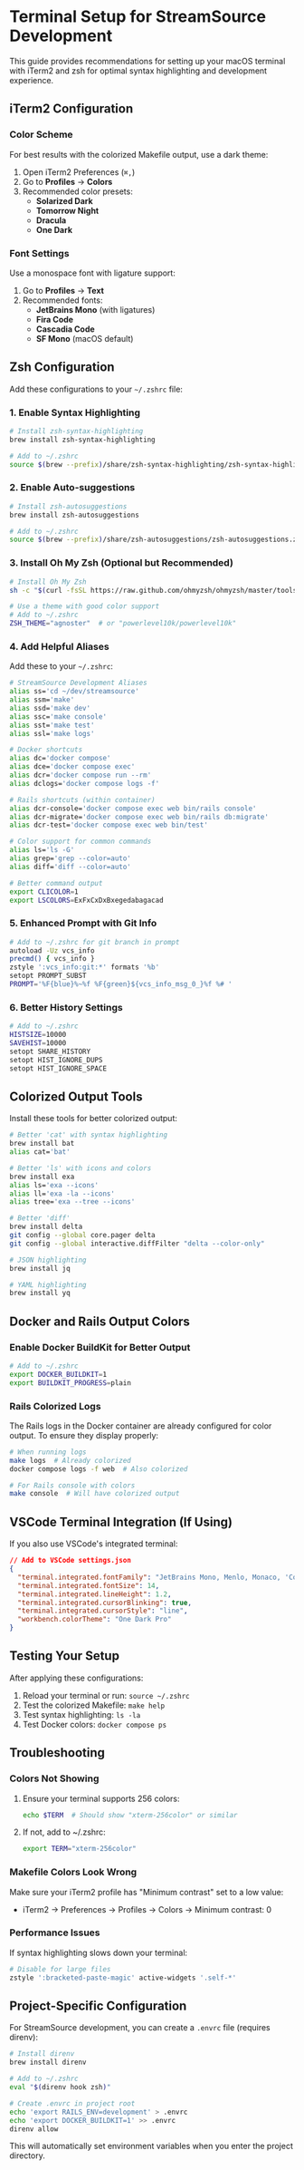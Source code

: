 # Terminal Setup for StreamSource Development

This guide provides recommendations for setting up your macOS terminal with iTerm2 and zsh for optimal syntax highlighting and development experience.

## iTerm2 Configuration

### Color Scheme
For best results with the colorized Makefile output, use a dark theme:

1. Open iTerm2 Preferences (`⌘,`)
2. Go to **Profiles** → **Colors**
3. Recommended color presets:
   - **Solarized Dark**
   - **Tomorrow Night**
   - **Dracula**
   - **One Dark**

### Font Settings
Use a monospace font with ligature support:

1. Go to **Profiles** → **Text**
2. Recommended fonts:
   - **JetBrains Mono** (with ligatures)
   - **Fira Code**
   - **Cascadia Code**
   - **SF Mono** (macOS default)

## Zsh Configuration

Add these configurations to your `~/.zshrc` file:

### 1. Enable Syntax Highlighting

```bash
# Install zsh-syntax-highlighting
brew install zsh-syntax-highlighting

# Add to ~/.zshrc
source $(brew --prefix)/share/zsh-syntax-highlighting/zsh-syntax-highlighting.zsh
```

### 2. Enable Auto-suggestions

```bash
# Install zsh-autosuggestions
brew install zsh-autosuggestions

# Add to ~/.zshrc
source $(brew --prefix)/share/zsh-autosuggestions/zsh-autosuggestions.zsh
```

### 3. Install Oh My Zsh (Optional but Recommended)

```bash
# Install Oh My Zsh
sh -c "$(curl -fsSL https://raw.github.com/ohmyzsh/ohmyzsh/master/tools/install.sh)"

# Use a theme with good color support
# Add to ~/.zshrc
ZSH_THEME="agnoster"  # or "powerlevel10k/powerlevel10k"
```

### 4. Add Helpful Aliases

Add these to your `~/.zshrc`:

```bash
# StreamSource Development Aliases
alias ss='cd ~/dev/streamsource'
alias ssm='make'
alias ssd='make dev'
alias ssc='make console'
alias sst='make test'
alias ssl='make logs'

# Docker shortcuts
alias dc='docker compose'
alias dce='docker compose exec'
alias dcr='docker compose run --rm'
alias dclogs='docker compose logs -f'

# Rails shortcuts (within container)
alias dcr-console='docker compose exec web bin/rails console'
alias dcr-migrate='docker compose exec web bin/rails db:migrate'
alias dcr-test='docker compose exec web bin/test'

# Color support for common commands
alias ls='ls -G'
alias grep='grep --color=auto'
alias diff='diff --color=auto'

# Better command output
export CLICOLOR=1
export LSCOLORS=ExFxCxDxBxegedabagacad
```

### 5. Enhanced Prompt with Git Info

```bash
# Add to ~/.zshrc for git branch in prompt
autoload -Uz vcs_info
precmd() { vcs_info }
zstyle ':vcs_info:git:*' formats '%b'
setopt PROMPT_SUBST
PROMPT='%F{blue}%~%f %F{green}${vcs_info_msg_0_}%f %# '
```

### 6. Better History Settings

```bash
# Add to ~/.zshrc
HISTSIZE=10000
SAVEHIST=10000
setopt SHARE_HISTORY
setopt HIST_IGNORE_DUPS
setopt HIST_IGNORE_SPACE
```

## Colorized Output Tools

Install these tools for better colorized output:

```bash
# Better 'cat' with syntax highlighting
brew install bat
alias cat='bat'

# Better 'ls' with icons and colors
brew install exa
alias ls='exa --icons'
alias ll='exa -la --icons'
alias tree='exa --tree --icons'

# Better 'diff'
brew install delta
git config --global core.pager delta
git config --global interactive.diffFilter "delta --color-only"

# JSON highlighting
brew install jq

# YAML highlighting
brew install yq
```

## Docker and Rails Output Colors

### Enable Docker BuildKit for Better Output

```bash
# Add to ~/.zshrc
export DOCKER_BUILDKIT=1
export BUILDKIT_PROGRESS=plain
```

### Rails Colorized Logs

The Rails logs in the Docker container are already configured for color output. To ensure they display properly:

```bash
# When running logs
make logs  # Already colorized
docker compose logs -f web  # Also colorized

# For Rails console with colors
make console  # Will have colorized output
```

## VSCode Terminal Integration (If Using)

If you also use VSCode's integrated terminal:

```json
// Add to VSCode settings.json
{
  "terminal.integrated.fontFamily": "JetBrains Mono, Menlo, Monaco, 'Courier New', monospace",
  "terminal.integrated.fontSize": 14,
  "terminal.integrated.lineHeight": 1.2,
  "terminal.integrated.cursorBlinking": true,
  "terminal.integrated.cursorStyle": "line",
  "workbench.colorTheme": "One Dark Pro"
}
```

## Testing Your Setup

After applying these configurations:

1. Reload your terminal or run: `source ~/.zshrc`
2. Test the colorized Makefile: `make help`
3. Test syntax highlighting: `ls -la`
4. Test Docker colors: `docker compose ps`

## Troubleshooting

### Colors Not Showing

1. Ensure your terminal supports 256 colors:
   ```bash
   echo $TERM  # Should show "xterm-256color" or similar
   ```

2. If not, add to ~/.zshrc:
   ```bash
   export TERM="xterm-256color"
   ```

### Makefile Colors Look Wrong

Make sure your iTerm2 profile has "Minimum contrast" set to a low value:
- iTerm2 → Preferences → Profiles → Colors → Minimum contrast: 0

### Performance Issues

If syntax highlighting slows down your terminal:
```bash
# Disable for large files
zstyle ':bracketed-paste-magic' active-widgets '.self-*'
```

## Project-Specific Configuration

For StreamSource development, you can create a `.envrc` file (requires direnv):

```bash
# Install direnv
brew install direnv

# Add to ~/.zshrc
eval "$(direnv hook zsh)"

# Create .envrc in project root
echo 'export RAILS_ENV=development' > .envrc
echo 'export DOCKER_BUILDKIT=1' >> .envrc
direnv allow
```

This will automatically set environment variables when you enter the project directory.